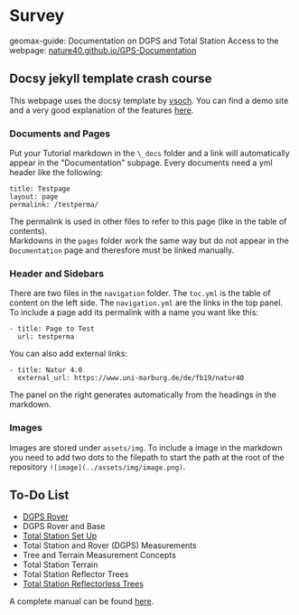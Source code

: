 # Survey
geomax-guide: Documentation on DGPS and Total Station
Access to the webpage: [nature40.github.io/GPS-Documentation](https://nature40.github.io/GPS-TotalStation-Documentation)

## Docsy jekyll template crash course

This webpage uses the docsy template by 
[vsoch](https://github.com/vsoch). You can find a demo site and a very good explanation of the features [here](https://vsoch.github.io/docsy-jekyll/).

### Documents and Pages

Put your Tutorial markdown in the `\_docs` folder and a link will 
automatically appear in the "Documentation" subpage. Every documents 
need a yml header like the following:

```
title: Testpage  
layout: page  
permalink: /testperma/  
```

The permalink is used in other files to refer to this page (like in the 
table of contents).  
Markdowns in the `pages` folder work the same way but do not appear in 
the `Documentation` page and theresfore must be linked manually.

### Header and Sidebars

There are two files in the `navigation` folder. The `toc.yml` is the 
table of content on the left side. The `navigation.yml` are the links 
in the top panel. To include a page add its permalink 
with a name you want like this:

```
- title: Page to Test
  url: testperma
```

You can also add external links:

```
- title: Natur 4.0
  external_url: https://www.uni-marburg.de/de/fb19/natur40
```

The panel on the right generates automatically from the headings in the 
markdown. 



### Images

Images are stored under `assets/img`. To include a image in the 
markdown you need to add two dots to the filepath to start the path at the root 
of the repository `![image](../assets/img/image.png)`.




## To-Do List 

* [DGPS Rover](_docs/DGPS_Rover.md)
* DGPS Rover and Base
* [Total Station Set Up](_docs/Totalstation_Setup.md)
* Total Station and Rover (DGPS) Measurements
* Tree and Terrain Measurement Concepts
* Total Station Terrain
* Total Station Reflector Trees
* [Total Station Reflectorless Trees](_docs/Totalstation_and_Rover_Survey.md)

A complete manual can be found [here](https://www.i3map.fr/fr/index.php?controller=attachment&id_attachment=31).
